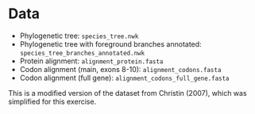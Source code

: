 # Data

- Phylogenetic tree: `species_tree.nwk`  
- Phylogenetic tree with foreground branches annotated: `species_tree_branches_annotated.nwk`  
- Protein alignment: `alignment_protein.fasta`  
- Codon alignment (main, exons 8-10): `alignment_codons.fasta`  
- Codon alignment (full gene): `alignment_codons_full_gene.fasta`  
  
This is a modified version of the dataset from Christin (2007), which was simplified for this exercise.

